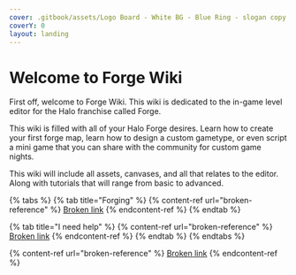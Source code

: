 ```yaml
---
cover: .gitbook/assets/Logo Board - White BG - Blue Ring - slogan copy.png
coverY: 0
layout: landing
---
```


# Welcome to Forge Wiki

First off, welcome to Forge Wiki. This wiki is dedicated to the in-game level editor for the Halo franchise called Forge.



This wiki is filled with all of your Halo Forge desires. Learn how to create your first forge map, learn how to design a custom gametype, or even script a mini game that you can share with the community for custom game nights.&#x20;



This wiki will include all assets, canvases, and all that relates to the editor. Along with tutorials that will range from basic to advanced.&#x20;

{% tabs %}
{% tab title="Forging" %}
{% content-ref url="broken-reference" %}
[Broken link](broken-reference)
{% endcontent-ref %}
{% endtab %}

{% tab title="I need help" %}
{% content-ref url="broken-reference" %}
[Broken link](broken-reference)
{% endcontent-ref %}
{% endtab %}
{% endtabs %}

{% content-ref url="broken-reference" %}
[Broken link](broken-reference)
{% endcontent-ref %}
